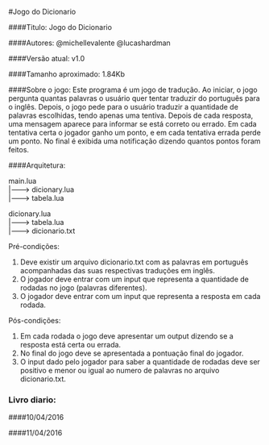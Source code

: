 #Jogo do Dicionario

####Titulo:
Jogo do Dicionario

####Autores:
@michellevalente
@lucashardman

####Versão atual:
v1.0

####Tamanho aproximado:
1.84Kb

####Sobre o jogo:
  Este programa é um jogo de tradução. Ao iniciar, o jogo pergunta quantas palavras o usuário quer tentar traduzir do português para o inglês. Depois, o jogo pede para o usuário traduzir a quantidade de palavras escolhidas, tendo apenas uma tentiva. Depois de cada resposta, uma mensagem aparece para informar se está correto ou errado. Em cada tentativa certa o jogador ganho um ponto, e em cada tentativa errada perde um ponto. No final é exibida uma notificação dizendo quantos pontos foram feitos.

####Arquitetura:

main.lua<br/>
|---> dicionary.lua<br/>
|---> tabela.lua<br/>

dicionary.lua<br/>
|---> tabela.lua<br/>
|---> dicionario.txt<br/>

Pré-condições:<br/>
1) Deve existir um arquivo dicionario.txt com as palavras em português acompanhadas das suas respectivas traduções em inglês.<br/>
2) O jogador deve entrar com um input que representa a quantidade de rodadas no jogo (palavras diferentes).<br/>
3) O jogador deve entrar com um input que representa a resposta em cada rodada.<br/>

Pós-condições:<br/>
1) Em cada rodada o jogo deve apresentar um output dizendo se a resposta está certa ou errada.<br/>
2) No final do jogo deve se apresentada a pontuação final do jogador.<br/>
3) O input dado pelo jogador para saber a quantidade de rodadas deve ser positivo e menor ou igual ao numero de palavras no arquivo dicionario.txt.<br/>

### Livro diario:

####10/04/2016

####11/04/2016
